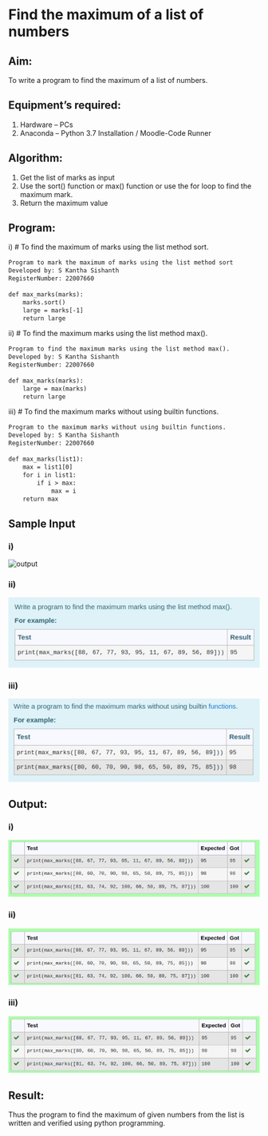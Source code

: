 # Find the maximum of a list of numbers
## Aim:
To write a program to find the maximum of a list of numbers.
## Equipment’s required:
1.	Hardware – PCs
2.	Anaconda – Python 3.7 Installation / Moodle-Code Runner
## Algorithm:
1.	Get the list of marks as input
2.	Use the sort() function or max() function or use the for loop to find the maximum mark.
3.	Return the maximum value
## Program:

i)	# To find the maximum of marks using the list method sort.
```
Program to mark the maximum of marks using the list method sort
Developed by: S Kantha Sishanth
RegisterNumber: 22007660

def max_marks(marks):
    marks.sort()
    large = marks[-1]
    return large
```

ii)	# To find the maximum marks using the list method max().
```
Program to find the maximum marks using the list method max().
Developed by: S Kantha Sishanth
RegisterNumber: 22007660

def max_marks(marks):
    large = max(marks)
    return large
```

iii) # To find the maximum marks without using builtin functions.
```
Program to the maximum marks without using builtin functions.
Developed by: S Kantha Sishanth
RegisterNumber: 22007660

def max_marks(list1):
    max = list1[0]
    for i in list1:
        if i > max:
            max = i
    return max
```


## Sample Input 

### i) 
![output](./img/max_marks1.jpg) 

### ii)
![output](/img2.png)

### iii)
![output](/img3.png)
## Output:
### i)
![output](/output1.png)
### ii)
![output](/output2.png)
### iii)
![output](/output3.png)
## Result:
Thus the program to find the maximum of given numbers from the list is written and verified using python programming.